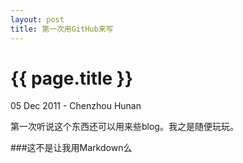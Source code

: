 ```yaml
---
layout: post
title: 第一次用GitHub来写
---
```


{{ page.title }}
================

<p class="meta">05 Dec 2011 - Chenzhou Hunan</p>

第一次听说这个东西还可以用来些blog。我之是随便玩玩。

###这不是让我用Markdown么